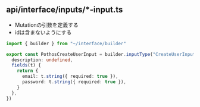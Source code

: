 ## api/interface/inputs/*-input.ts

- Mutationの引数を定義する
- idは含まないようにする

```ts
import { builder } from "~/interface/builder"

export const PothosCreateUserInput = builder.inputType("CreateUserInput", {
  description: undefined,
  fields(t) {
    return {
      email: t.string({ required: true }),
      password: t.string({ required: true }),
    }
  },
})
```

